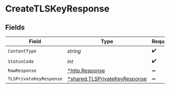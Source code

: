 # CreateTLSKeyResponse


## Fields

| Field                                                                         | Type                                                                          | Required                                                                      | Description                                                                   |
| ----------------------------------------------------------------------------- | ----------------------------------------------------------------------------- | ----------------------------------------------------------------------------- | ----------------------------------------------------------------------------- |
| `ContentType`                                                                 | *string*                                                                      | :heavy_check_mark:                                                            | N/A                                                                           |
| `StatusCode`                                                                  | *int*                                                                         | :heavy_check_mark:                                                            | N/A                                                                           |
| `RawResponse`                                                                 | [*http.Response](https://pkg.go.dev/net/http#Response)                        | :heavy_minus_sign:                                                            | N/A                                                                           |
| `TLSPrivateKeyResponse`                                                       | [*shared.TLSPrivateKeyResponse](../../models/shared/tlsprivatekeyresponse.md) | :heavy_minus_sign:                                                            | Created                                                                       |